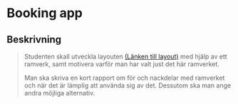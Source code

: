 # Booking app

## Beskrivning
> Studenten skall utveckla layouten [(Länken till layout)](https://docs.google.com/document/d/1ed75G0D4Q8L7oCj-asxnzYyPXKdS-T36AXGEKHJY-dk/edit) med hjälp av ett ramverk, samt motivera varför man har valt just det här ramverket. 
>
>Man ska skriva en kort rapport om för och nackdelar med ramverket och när det är lämplig att använda sig av det. Dessutom ska man ange andra möjliga alternativ.
